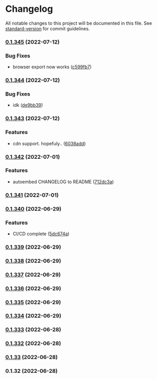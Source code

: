 # Changelog

All notable changes to this project will be documented in this file. See [standard-version](https://github.com/conventional-changelog/standard-version) for commit guidelines.

### [0.1.345](https://github.com/m-e-hers/MECMAPI/compare/v0.1.344...v0.1.345) (2022-07-12)


### Bug Fixes

* browser export now works ([c599fb7](https://github.com/m-e-hers/MECMAPI/commit/c599fb734fc825986683366bf735800e4c6bd1a3))

### [0.1.344](https://github.com/m-e-hers/MECMAPI/compare/v0.1.343...v0.1.344) (2022-07-12)


### Bug Fixes

* idk ([de9bb39](https://github.com/m-e-hers/MECMAPI/commit/de9bb3966c14c20bc9226f44498600178c0c3a95))

### [0.1.343](https://github.com/m-e-hers/MECMAPI/compare/v0.1.342...v0.1.343) (2022-07-12)


### Features

* cdn support. hopefuly.. ([6038add](https://github.com/m-e-hers/MECMAPI/commit/6038addc32b041de0c05b2b2e524111db1007641))

### [0.1.342](https://github.com/m-e-hers/MECMAPI/compare/v0.1.341...v0.1.342) (2022-07-01)


### Features

* autoembed CHANGELOG to README ([712dc3a](https://github.com/m-e-hers/MECMAPI/commit/712dc3a1b73c90dadda31142aea76bd173be78f3))

### [0.1.341](https://github.com/m-e-hers/MECMAPI/compare/v0.1.340...v0.1.341) (2022-07-01)

### [0.1.340](https://github.com/m-e-hers/MECMAPI/compare/v0.1.339...v0.1.340) (2022-06-29)


### Features

* CI/CD complete ([5dc674a](https://github.com/m-e-hers/MECMAPI/commit/5dc674a7f09166809d1f1ae355e558dfbc8f3c84))

### [0.1.339](https://github.com/m-e-hers/MECMAPI/compare/v0.1.338...v0.1.339) (2022-06-29)

### [0.1.338](https://github.com/m-e-hers/MECMAPI/compare/v0.1.337...v0.1.338) (2022-06-29)

### [0.1.337](https://github.com/m-e-hers/MECMAPI/compare/v0.1.336...v0.1.337) (2022-06-29)

### [0.1.336](https://github.com/m-e-hers/MECMAPI/compare/v0.1.335...v0.1.336) (2022-06-29)

### [0.1.335](https://github.com/m-e-hers/MECMAPI/compare/v0.1.334...v0.1.335) (2022-06-29)

### [0.1.334](https://github.com/m-e-hers/MECMAPI/compare/v0.1.333...v0.1.334) (2022-06-29)

### [0.1.333](https://github.com/m-e-hers/MECMAPI/compare/v0.1.332...v0.1.333) (2022-06-28)

### [0.1.332](https://github.com/m-e-hers/MECMAPI/compare/v0.1.33...v0.1.332) (2022-06-28)

### [0.1.33](https://github.com/m-e-hers/MECMAPI/compare/v0.1.32...v0.1.33) (2022-06-28)

### 0.1.32 (2022-06-28)
